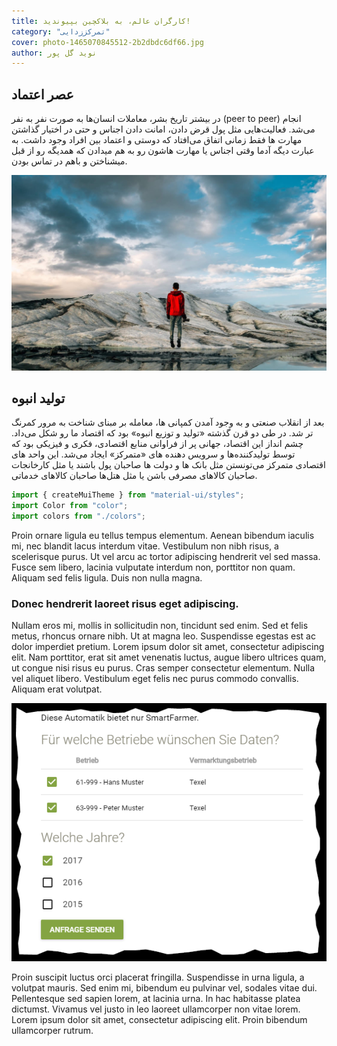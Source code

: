 ```yaml
---
title: کارگران عالم، به بلاکچین بپیوندید!
category: "تمرکززدایی"
cover: photo-1465070845512-2b2dbdc6df66.jpg
author: نوید گل پور
---
```



عصر اعتماد
----------
در بیشتر تاریخ بشر، معاملات انسان‌ها به صورت نفر به نفر (peer to peer) انجام می‌شد. فعالیت‌هایی مثل پول قرض دادن، امانت دادن اجناس و حتی در اختیار گذاشتن مهارت ها فقط زمانی اتفاق می‌افتاد که دوستی و اعتماد بین افراد وجود داشت. به عبارت دیگه آدما وقتی اجناس یا مهارت هاشون رو به هم میدادن که همدیگه رو از قبل میشناختن و باهم در تماس بودن.

![unsplash.com](./photo-1465070845512-2b2dbdc6df66.jpg)

تولید انبوه
-----------

 بعد از انقلاب صنعتی و به وجود آمدن کمپانی ها، معامله بر مبنای شناخت به مرور کمرنگ تر شد. در طی دو قرن گذشته  «تولید و توزیع انبوه» بود که اقتصاد ما رو شکل می‌داد. چشم انداز این اقتصاد،‌ جهانی پر از فراوانی منابع اقتصادی،‌ فکری و فیزیکی بود که توسط تولیدکننده‌ها و سرویس دهنده های «متمرکز» ایجاد می‌شد. این واحد های اقتصادی متمرکز می‌تونستن مثل بانک ها و دولت ها صاحبان پول باشند یا مثل کارخانجات صاحبان کالاهای مصرفی باشن یا مثل هتل‌ها صاحبان کالاهای خدماتی.

```javascript
import { createMuiTheme } from "material-ui/styles";
import Color from "color";
import colors from "./colors";
```

Proin ornare ligula eu tellus tempus elementum. Aenean bibendum iaculis mi, nec blandit lacus interdum vitae. Vestibulum non nibh risus, a scelerisque purus. Ut vel arcu ac tortor adipiscing hendrerit vel sed massa. Fusce sem libero, lacinia vulputate interdum non, porttitor non quam. Aliquam sed felis ligula. Duis non nulla magna.

### Donec hendrerit laoreet risus eget adipiscing.

Nullam eros mi, mollis in sollicitudin non, tincidunt sed enim. Sed et felis metus, rhoncus ornare nibh. Ut at magna leo. Suspendisse egestas est ac dolor imperdiet pretium. Lorem ipsum dolor sit amet, consectetur adipiscing elit. Nam porttitor, erat sit amet venenatis luctus, augue libero ultrices quam, ut congue nisi risus eu purus. Cras semper consectetur elementum. Nulla vel aliquet libero. Vestibulum eget felis nec purus commodo convallis. Aliquam erat volutpat.

![test](./33893097-e5a70c34-df5a-11e7-8f5e-40e057626770.png)

Proin suscipit luctus orci placerat fringilla. Suspendisse in urna ligula, a volutpat mauris. Sed enim mi, bibendum eu pulvinar vel, sodales vitae dui. Pellentesque sed sapien lorem, at lacinia urna. In hac habitasse platea dictumst. Vivamus vel justo in leo laoreet ullamcorper non vitae lorem. Lorem ipsum dolor sit amet, consectetur adipiscing elit. Proin bibendum ullamcorper rutrum.
